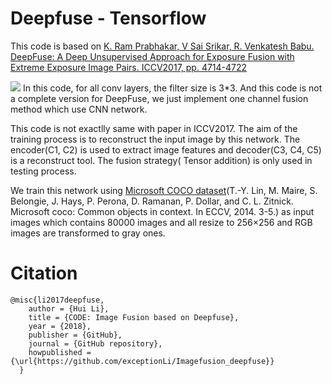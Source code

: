 # Deepfuse - Tensorflow

This code is based on [K. Ram Prabhakar, V Sai Srikar, R. Venkatesh Babu. DeepFuse: A Deep Unsupervised Approach for Exposure Fusion with Extreme
Exposure Image Pairs. ICCV2017, pp. 4714-4722](http://openaccess.thecvf.com/content_iccv_2017/html/Prabhakar_DeepFuse_A_Deep_ICCV_2017_paper.html)

![](https://github.com/exceptionLi/Imagefusion_deepfuse/blob/master/figure/framework.png)
In this code, for all conv layers, the filter size is 3\*3. And this code is not a complete version for DeepFuse, we just implement one channel fusion method which use CNN network. 

This code is not exactlly same with paper in ICCV2017. The aim of the training process is to reconstruct the input image by this network. The encoder(C1, C2) is used to extract image features and decoder(C3, C4, C5) is a reconstruct tool. The fusion strategy( Tensor addition) is only used in testing process. 

We train this network using [Microsoft COCO dataset](http://msvocds.blob.core.windows.net/coco2014/train2014.zip)(T.-Y. Lin, M. Maire, S. Belongie, J. Hays, P. Perona, D. Ramanan, P. Dollar, and C. L. Zitnick. Microsoft coco: Common objects in context. In ECCV, 2014. 3-5.) as input images which contains 80000 images and all resize to 256×256 and RGB images are transformed to gray ones.

# Citation
```
@misc{li2017deepfuse,
    author = {Hui Li},
    title = {CODE: Image Fusion based on Deepfuse},
    year = {2018},
    publisher = {GitHub},
    journal = {GitHub repository},
    howpublished = {\url{https://github.com/exceptionLi/Imagefusion_deepfuse}}
  }
```
